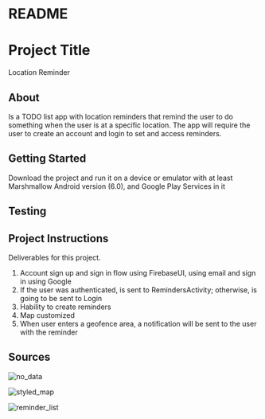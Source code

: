 # README 

# Project Title

Location Reminder

## About

Is a TODO list app with location reminders that remind the user to do something when the user is at a specific location. The app will require the user to create an account and login to set and access reminders.

## Getting Started

Download the project and run it on a device or emulator with at least Marshmallow Android version (6.0), and Google Play Services in it

## Testing


## Project Instructions

Deliverables for this project.

1. Account sign up and sign in flow using FirebaseUI, using email and sign in using Google
2. If the user was authenticated, is sent to RemindersActivity; otherwise, is going to be sent to Login
3. Hability to create reminders
4. Map customized 
5. When user enters a geofence area, a notification will be sent to the user with the reminder

## Sources

![no_data](https://user-images.githubusercontent.com/6003620/112078425-c98e6c00-8b54-11eb-89ab-d8215e9255dc.png)

![styled_map](https://user-images.githubusercontent.com/6003620/112078434-cd21f300-8b54-11eb-8b02-d054c520fe81.png)

![reminder_list](https://user-images.githubusercontent.com/6003620/112078463-dad77880-8b54-11eb-9372-bd499c9ee8dd.png)
